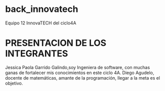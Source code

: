 # back_innovatech
Equipo 12 InnovaTECH del ciclo4A

# PRESENTACION DE LOS INTEGRANTES
Jessica Paola Garrido Galindo,soy Ingeniera de software, con muchas ganas de fortalecer mis conocimientos en este ciclo 4A.
Diego Agudelo, docente de matemáticas, amante de la programación, llegar a la meta es el objetivo.